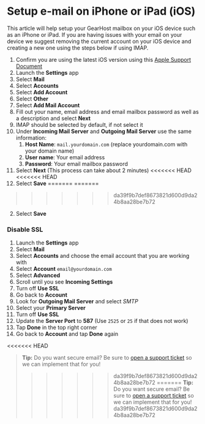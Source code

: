 # Setup e-mail on iPhone or iPad (iOS)

This article will help setup your GearHost mailbox on your iOS device such as an iPhone or iPad. If you are having issues with your email on your device we suggest removing the current account on your iOS device and creating a new one using the steps below if using IMAP.

1. Confirm you are using the latest iOS version using this [Apple Support Document](https://support.apple.com/en-us/HT204204)
2. Launch the **Settings** app
1. Select **Mail**
1. Select **Accounts**
2. Select **Add Account**
1. Select **Other**
1. Select **Add Mail Account**
2. Fill out your name, email address and email mailbox password as well as a description and select **Next**
3. IMAP should be selected by default, if not select it
3. Under **Incoming Mail Server** and **Outgoing Mail Server** use the same information:
	1. **Host Name**: `mail.yourdomain.com` (replace yourdomain.com with your domain name)
	2. **User name**: Your email address
	3. **Password**: Your email mailbox password
1. Select **Next** (This process can take about 2 minutes)
<<<<<<< HEAD
<<<<<<< HEAD
2. Select **Save**
=======
=======
>>>>>>> da39f9b7def8673821d600d9da24b8aa28be7b72
2. Select **Save**  


### Disable SSL

1. Launch the **Settings** app
2. Select **Mail**
3. Select **Accounts** and choose the email account that you are working with
4. Select **Account** `email@yourdomain.com`
5. Select **Advanced**
6. Scroll until you see **Incoming Settings**
7. Turn off **Use SSL**
4. Go back to **Account**
5. Look for **Outgoing Mail Server** and select *SMTP*
6. Select your **Primary Server**
7. Turn off **Use SSL**
8. Update the **Server Port** to **587** (Use `2525` or `25` if that does not work)
9. Tap **Done** in the top right corner
10. Go back to **Account** and tap **Done** again

<<<<<<< HEAD
>**Tip:** Do you want secure email? Be sure to [open a support ticket](https://www.gearhost.com/documentation/how-to-open-a-support-ticket) so we can implement that for you!
>>>>>>> da39f9b7def8673821d600d9da24b8aa28be7b72
=======
>**Tip:** Do you want secure email? Be sure to [open a support ticket](https://www.gearhost.com/documentation/how-to-open-a-support-ticket) so we can implement that for you!
>>>>>>> da39f9b7def8673821d600d9da24b8aa28be7b72
